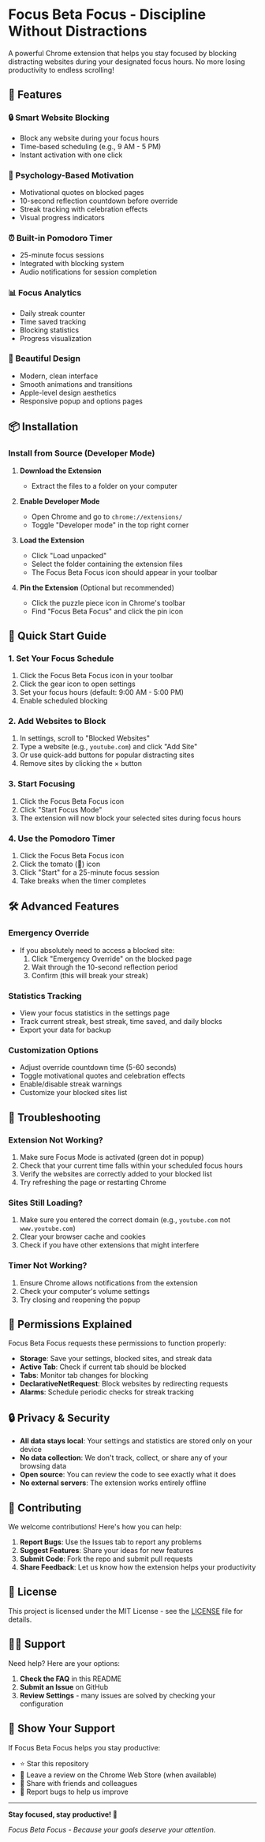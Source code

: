 # Focus Beta Focus - Discipline Without Distractions

A powerful Chrome extension that helps you stay focused by blocking distracting websites during your designated focus hours. No more losing productivity to endless scrolling!

## 🎯 Features

### 🔒 Smart Website Blocking
- Block any website during your focus hours
- Time-based scheduling (e.g., 9 AM - 5 PM)
- Instant activation with one click

### 🧠 Psychology-Based Motivation
- Motivational quotes on blocked pages
- 10-second reflection countdown before override
- Streak tracking with celebration effects
- Visual progress indicators

### ⏰ Built-in Pomodoro Timer
- 25-minute focus sessions
- Integrated with blocking system
- Audio notifications for session completion

### 📊 Focus Analytics
- Daily streak counter
- Time saved tracking
- Blocking statistics
- Progress visualization

### 🎨 Beautiful Design
- Modern, clean interface
- Smooth animations and transitions
- Apple-level design aesthetics
- Responsive popup and options pages

## 📦 Installation

### Install from Source (Developer Mode)

1. **Download the Extension**
   - Extract the files to a folder on your computer

2. **Enable Developer Mode**
   - Open Chrome and go to `chrome://extensions/`
   - Toggle "Developer mode" in the top right corner

3. **Load the Extension**
   - Click "Load unpacked"
   - Select the folder containing the extension files
   - The Focus Beta Focus icon should appear in your toolbar

4. **Pin the Extension** (Optional but recommended)
   - Click the puzzle piece icon in Chrome's toolbar
   - Find "Focus Beta Focus" and click the pin icon

## 🚀 Quick Start Guide

### 1. Set Your Focus Schedule
1. Click the Focus Beta Focus icon in your toolbar
2. Click the gear icon to open settings
3. Set your focus hours (default: 9:00 AM - 5:00 PM)
4. Enable scheduled blocking

### 2. Add Websites to Block
1. In settings, scroll to "Blocked Websites"
2. Type a website (e.g., `youtube.com`) and click "Add Site"
3. Or use quick-add buttons for popular distracting sites
4. Remove sites by clicking the × button

### 3. Start Focusing
1. Click the Focus Beta Focus icon
2. Click "Start Focus Mode"
3. The extension will now block your selected sites during focus hours

### 4. Use the Pomodoro Timer
1. Click the Focus Beta Focus icon
2. Click the tomato (🍅) icon
3. Click "Start" for a 25-minute focus session
4. Take breaks when the timer completes

## 🛠️ Advanced Features

### Emergency Override
- If you absolutely need to access a blocked site:
  1. Click "Emergency Override" on the blocked page
  2. Wait through the 10-second reflection period
  3. Confirm (this will break your streak)

### Statistics Tracking
- View your focus statistics in the settings page
- Track current streak, best streak, time saved, and daily blocks
- Export your data for backup

### Customization Options
- Adjust override countdown time (5-60 seconds)
- Toggle motivational quotes and celebration effects
- Enable/disable streak warnings
- Customize your blocked sites list

## 🔧 Troubleshooting

### Extension Not Working?
1. Make sure Focus Mode is activated (green dot in popup)
2. Check that your current time falls within your scheduled focus hours
3. Verify the websites are correctly added to your blocked list
4. Try refreshing the page or restarting Chrome

### Sites Still Loading?
1. Make sure you entered the correct domain (e.g., `youtube.com` not `www.youtube.com`)
2. Clear your browser cache and cookies
3. Check if you have other extensions that might interfere

### Timer Not Working?
1. Ensure Chrome allows notifications from the extension
2. Check your computer's volume settings
3. Try closing and reopening the popup

## 📱 Permissions Explained

Focus Beta Focus requests these permissions to function properly:

- **Storage**: Save your settings, blocked sites, and streak data
- **Active Tab**: Check if current tab should be blocked
- **Tabs**: Monitor tab changes for blocking
- **DeclarativeNetRequest**: Block websites by redirecting requests
- **Alarms**: Schedule periodic checks for streak tracking

## 🔒 Privacy & Security

- **All data stays local**: Your settings and statistics are stored only on your device
- **No data collection**: We don't track, collect, or share any of your browsing data
- **Open source**: You can review the code to see exactly what it does
- **No external servers**: The extension works entirely offline

## 🤝 Contributing

We welcome contributions! Here's how you can help:

1. **Report Bugs**: Use the Issues tab to report any problems
2. **Suggest Features**: Share your ideas for new features
3. **Submit Code**: Fork the repo and submit pull requests
4. **Share Feedback**: Let us know how the extension helps your productivity

## 📄 License

This project is licensed under the MIT License - see the [LICENSE](LICENSE) file for details.

## 🙋‍♂️ Support

Need help? Here are your options:

1. **Check the FAQ** in this README
2. **Submit an Issue** on GitHub
3. **Review Settings** - many issues are solved by checking your configuration

## 🌟 Show Your Support

If Focus Beta Focus helps you stay productive:

- ⭐ Star this repository
- 📝 Leave a review on the Chrome Web Store (when available)
- 📢 Share with friends and colleagues
- 🐛 Report bugs to help us improve

---

**Stay focused, stay productive! 🎯**

*Focus Beta Focus - Because your goals deserve your attention.*
